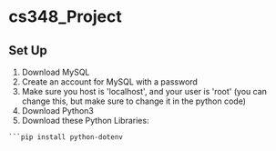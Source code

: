 # cs348_Project

## Set Up
1. Download MySQL
2. Create an account for MySQL with a password
3. Make sure you host is 'localhost', and your user is 'root' (you can change this, but make sure to change it in the python code)
4. Download Python3
5. Download these Python Libraries:
``` pip install mysql-connector-python
```pip install python-dotenv



